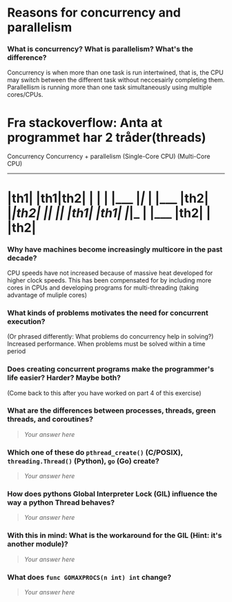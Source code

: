 # Reasons for concurrency and parallelism


 ### What is concurrency? What is parallelism? What's the difference?

  Concurrency is when more than one task is run intertwined, that is,
 the CPU may switch between the different task without neccesairly completing
 them.
 Parallellism is running more than one task simultaneously using multiple cores/CPUs.
 
 Fra stackoverflow:
 Anta at programmet har 2 tråder(threads)
 ========================================================
 Concurrency                 Concurrency + parallelism
 (Single-Core CPU)           (Multi-Core CPU)
  ___                         ___ ___
 |th1|                       |th1|th2|
 |   |                       |   |___
 |___|___                    |   |___
     |th2|                   |___|th2|
  ___|_|                    ___|___|
 |th1|                       |th1|
 |___|___                    |   |___
     |th2|                   |   |th2|
 ========================================================


 ### Why have machines become increasingly multicore in the past decade?
  CPU speeds have not increased because of massive heat developed for higher clock speeds.
 This has been compensated for by including more cores in CPUs and developing programs
 for multi-threading (taking advantage of muliple cores)

 ### What kinds of problems motivates the need for concurrent execution?
 (Or phrased differently: What problems do concurrency help in solving?)
  Increased performance.  When problems must be solved within a time period


 ### Does creating concurrent programs make the programmer's life easier? Harder? Maybe both?
 (Come back to this after you have worked on part 4 of this exercise)

 ### What are the differences between processes, threads, green threads, and coroutines?
 > *Your answer here*

 ### Which one of these do `pthread_create()` (C/POSIX), `threading.Thread()` (Python), `go` (Go) create?
 > *Your answer here*

 ### How does pythons Global Interpreter Lock (GIL) influence the way a python Thread behaves?
 > *Your answer here*

 ### With this in mind: What is the workaround for the GIL (Hint: it's another module)?
 > *Your answer here*

 ### What does `func GOMAXPROCS(n int) int` change?
 > *Your answer here*

